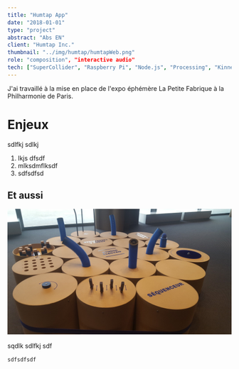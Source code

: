```yaml
---
title: "Humtap App"
date: "2018-01-01"
type: "project" 
abstract: "Abs EN"
client: "Humtap Inc."
thumbnail: "../img/humtap/humtapWeb.png"
role: "composition", "interactive audio"
tech: ["SuperCollider", "Raspberry Pi", "Node.js", "Processing", "Kinnect SDK"]
---
```

J'ai travaillé à la mise en place de l'expo éphémère La Petite Fabrique à la Philharmonie de Paris.


# Enjeux 
sdlfkj sdlkj 

1. lkjs dfsdf
2. mlksdmflksdf
3. sdfsdfsd

## Et aussi

![Studio Electro](../img/philharmoniePetiteFabrique/electro.jpg)

sqdlk sdlfkj sdf

```
sdfsdfsdf
```
